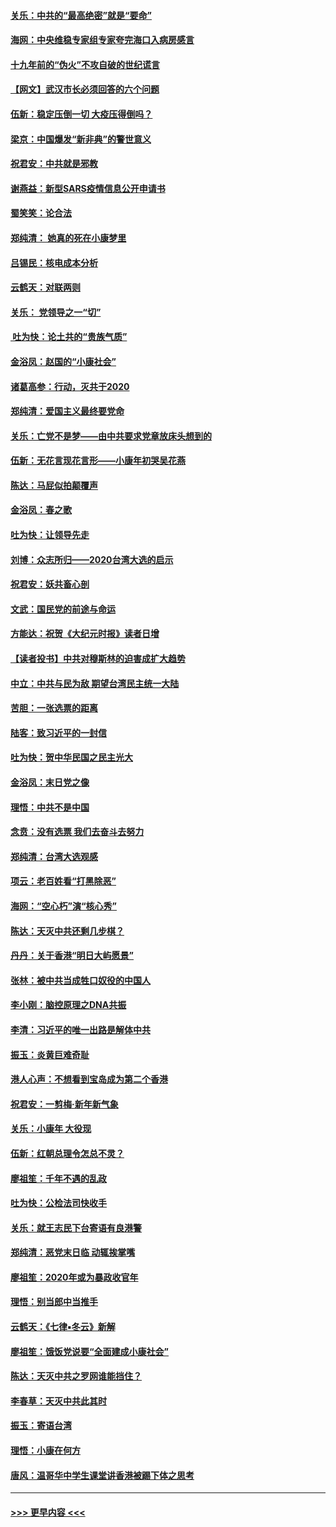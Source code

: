 #### [关乐：中共的“最高绝密”就是“要命”](../pages/nsc993/n11816946.md?t=01242311) 
#### [海网：中央维稳专家组专家夸完海口入病房感言](../pages/nsc993/n11815138.md?t=01242311) 
#### [十九年前的“伪火”不攻自破的世纪谎言](../pages/nsc993/n11813238.md?t=01242311) 
#### [【网文】武汉市长必须回答的六个问题](../pages/nsc993/n11813848.md?t=01242311) 
#### [伍新：稳定压倒一切 大疫压得倒吗？](../pages/nsc993/n11812634.md?t=01242311) 
#### [梁京：中国爆发“新非典”的警世意义](../pages/nsc993/n11812554.md?t=01242311) 
#### [祝君安：中共就是邪教](../pages/nsc993/n11812431.md?t=01242311) 
#### [谢燕益：新型SARS疫情信息公开申请书](../pages/nsc993/n11808840.md?t=01242311) 
#### [蜀笑笑：论合法](../pages/nsc993/n11808064.md?t=01242311) 
#### [郑纯清： 她真的死在小康梦里](../pages/nsc993/n11806623.md?t=01242311) 
#### [吕锡民：核电成本分析](../pages/nsc993/n11806284.md?t=01242311) 
#### [云鹤天：对联两则](../pages/nsc993/n11805957.md?t=01242311) 
#### [关乐： 党领导之一“切”](../pages/nsc993/n11804505.md?t=01242311) 
#### [ 吐为快：论土共的“贵族气质”](../pages/nsc993/n11804490.md?t=01242311) 
#### [金浴凤：赵国的“小康社会”](../pages/nsc993/n11804452.md?t=01242311) 
#### [诸葛高参：行动，灭共于2020](../pages/nsc993/n11804120.md?t=01242311) 
#### [郑纯清：爱国主义最终要党命](../pages/nsc993/n11802197.md?t=01242311) 
#### [关乐：亡党不是梦——由中共要求党章放床头想到的](../pages/nsc993/n11802156.md?t=01242311) 
#### [伍新：无花言现花言形——小康年初哭吴花燕](../pages/nsc993/n11800044.md?t=01242311) 
#### [陈达：马屁似拍颠覆声](../pages/nsc993/n11800010.md?t=01242311) 
#### [金浴凤：春之歌](../pages/nsc993/n11797687.md?t=01242311) 
#### [吐为快：让领导先走](../pages/nsc993/n11797512.md?t=01242311) 
#### [刘博：众志所归——2020台湾大选的启示](../pages/nsc993/n11796878.md?t=01242311) 
#### [祝君安：妖共畜心剖](../pages/nsc993/n11794273.md?t=01242311) 
#### [文武：国民党的前途与命运](../pages/nsc993/n11794198.md?t=01242311) 
#### [方能达：祝贺《大纪元时报》读者日增](../pages/nsc993/n11793807.md?t=01242311) 
#### [【读者投书】中共对穆斯林的迫害成扩大趋势](../pages/nsc993/n11791371.md?t=01242311) 
#### [中立：中共与民为敌 期望台湾民主统一大陆](../pages/nsc993/n11790392.md?t=01242311) 
#### [苦胆：一张选票的距离](../pages/nsc993/n11788914.md?t=01242311) 
#### [陆客：致习近平的一封信](../pages/nsc993/n11788867.md?t=01242311) 
#### [吐为快：贺中华民国之民主光大](../pages/nsc993/n11788618.md?t=01242311) 
#### [金浴凤：末日党之像](../pages/nsc993/n11787475.md?t=01242311) 
#### [理悟：中共不是中国](../pages/nsc993/n11787463.md?t=01242311) 
#### [念贲：没有选票  我们去奋斗去努力](../pages/nsc993/n11787398.md?t=01242311) 
#### [郑纯清：台湾大选观感](../pages/nsc993/n11786210.md?t=01242311) 
#### [项云：老百姓看“打黑除恶”](../pages/nsc993/n11785398.md?t=01242311) 
#### [海网：“空心朽”演“核心秀”](../pages/nsc993/n11783874.md?t=01242311) 
#### [陈达：天灭中共还剩几步棋？](../pages/nsc993/n11783719.md?t=01242311) 
#### [丹丹：关于香港“明日大屿愿景”](../pages/nsc993/n11783273.md?t=01242311) 
#### [张林：被中共当成牲口奴役的中国人](../pages/nsc993/n11782397.md?t=01242311) 
#### [李小刚：脑控原理之DNA共振](../pages/nsc993/n11780962.md?t=01242311) 
#### [李清：习近平的唯一出路是解体中共](../pages/nsc993/n11780866.md?t=01242311) 
#### [振玉：炎黄巨难奇耻](../pages/nsc993/n11779632.md?t=01242311) 
#### [港人心声：不想看到宝岛成为第二个香港](../pages/nsc993/n11778817.md?t=01242311) 
#### [祝君安：一剪梅‧新年新气象](../pages/nsc993/n11776340.md?t=01242311) 
#### [关乐：小康年 大役现](../pages/nsc993/n11774213.md?t=01242311) 
#### [伍新：红朝总理令怎总不灵？](../pages/nsc993/n11770813.md?t=01242311) 
#### [廖祖笙：千年不遇的乱政](../pages/nsc993/n11770373.md?t=01242311) 
#### [吐为快：公检法司快收手](../pages/nsc993/n11770359.md?t=01242311) 
#### [关乐：就王志民下台寄语有良港警](../pages/nsc993/n11769903.md?t=01242311) 
#### [郑纯清：恶党末日临 动辄挨掌嘴](../pages/nsc993/n11769356.md?t=01242311) 
#### [廖祖笙：2020年或为暴政收官年](../pages/nsc993/n11768216.md?t=01242311) 
#### [理悟：别当郎中当推手](../pages/nsc993/n11768243.md?t=01242311) 
#### [云鹤天：《七律▪冬云》新解](../pages/nsc993/n11768204.md?t=01242311) 
#### [廖祖笙：饿饭党说要“全面建成小康社会”](../pages/nsc993/n11767482.md?t=01242311) 
#### [陈达：天灭中共之罗网谁能挡住？](../pages/nsc993/n11767465.md?t=01242311) 
#### [李春草：天灭中共此其时](../pages/nsc993/n11767452.md?t=01242311) 
#### [振玉：寄语台湾](../pages/nsc993/n11767432.md?t=01242311) 
#### [理悟：小康在何方](../pages/nsc993/n11767394.md?t=01242311) 
#### [唐风：温哥华中学生课堂讲香港被踢下体之思考](../pages/nsc993/n11766848.md?t=01242311) 

----
#### [ >>> 更早内容 <<< ](../indexes/nsc993-earlier.md)

